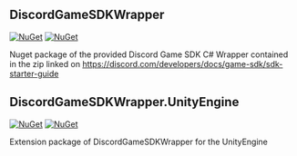## DiscordGameSDKWrapper
[![NuGet](https://img.shields.io/nuget/v/DiscordGameSDKWrapper.svg?style=for-the-badge&logo=nuget)](https://www.nuget.org/packages/DiscordGameSDKWrapper/) [![NuGet](https://img.shields.io/nuget/dt/DiscordGameSDKWrapper.svg?style=for-the-badge)](https://www.nuget.org/stats/packages/DiscordGameSDKWrapper?groupby=Version)

Nuget package of the provided Discord Game SDK C# Wrapper contained in the zip linked on https://discord.com/developers/docs/game-sdk/sdk-starter-guide


## DiscordGameSDKWrapper.UnityEngine
[![NuGet](https://img.shields.io/nuget/v/DiscordGameSDKWrapper.UnityEngine.svg?style=for-the-badge&logo=nuget)](https://www.nuget.org/packages/DiscordGameSDKWrapper.UnityEngine/) [![NuGet](https://img.shields.io/nuget/dt/DiscordGameSDKWrapper.UnityEngine.svg?style=for-the-badge)](https://www.nuget.org/stats/packages/DiscordGameSDKWrapper.UnityEngine?groupby=Version)


Extension package of DiscordGameSDKWrapper for the UnityEngine
